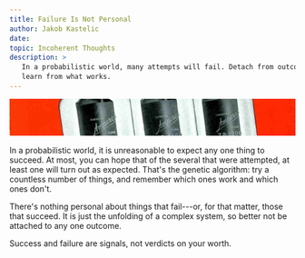 ```yaml
---
title: Failure Is Not Personal
author: Jakob Kastelic
date:
topic: Incoherent Thoughts
description: >
   In a probabilistic world, many attempts will fail. Detach from outcomes and
   learn from what works.
---
```


![](../images/tube.jpg)

In a probabilistic world, it is unreasonable to expect any one thing to succeed.
At most, you can hope that of the several that were attempted, at least one will
turn out as expected. That's the genetic algorithm: try a countless number of
things, and remember which ones work and which ones don't.

There's nothing personal about things that fail---or, for that matter, those
that succeed. It is just the unfolding of a complex system, so better not be
attached to any one outcome.

Success and failure are signals, not verdicts on your worth.
